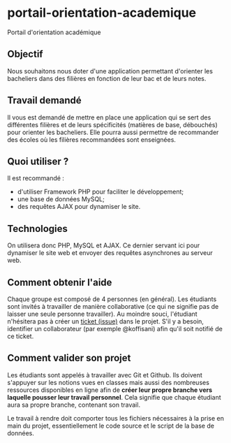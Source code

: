 # portail-orientation-academique
Portail d'orientation académique 


## Objectif
Nous souhaitons nous doter d'une application permettant d'orienter les bacheliers dans des filières en fonction de leur bac et de leurs notes.

## Travail demandé
Il vous est demandé de mettre en place une application qui se sert des différentes filières et de leurs spécificités (matières de base, débouchés) pour orienter les bacheliers. Elle pourra aussi permettre de recommander des écoles où les filières recommandées sont enseignées.

## Quoi utiliser ?
Il est recommandé :
- d'utiliser Framework PHP pour faciliter le développement;
- une base de données MySQL;
- des requêtes AJAX pour dynamiser le site.

## Technologies
On utilisera donc PHP, MySQL et AJAX. Ce dernier servant ici pour dynamiser le site web et envoyer des requêtes asynchrones au serveur web.

## Comment obtenir l'aide
Chaque groupe est composé de 4 personnes (en général). Les étudiants sont invités à travailler de manière collaborative (ce qui ne signifie pas de laisser une seule personne travailler). Au moindre souci, l'étudiant n'hésitera pas à créer un [ticket (issue)](https://github.com/Classroom-Koffi-Sani/portail-orientation-academique/issues) dans le projet. S'il y  a besoin, identifier un collaborateur (par exemple @koffisani) afin qu'il soit notifié de ce ticket.

## Comment valider son projet
Les étudiants sont appelés à travailler avec Git et Github. Ils doivent s'appuyer sur les notions vues en classes mais aussi des nombreuses ressources disponibles en ligne afin de **créer leur propre branche vers laquelle pousser leur travail personnel**. Cela signifie que chaque étudiant aura sa propre branche, contenant son travail.

Le travail à rendre doit comporter tous les fichiers nécessaires à la prise en main du projet, essentiellement le code source et le script de la base de données.
